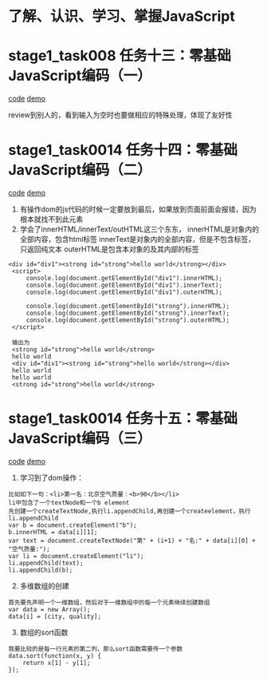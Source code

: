 # 了解、认识、学习、掌握JavaScript

#
# stage1_task008 任务十三：零基础JavaScript编码（一）
[code](https://github.com/bmxklYzj/ife_2016/tree/master/stage2/stage2_task013) 
[demo](http://bmxklyzj.github.io/ife_2016/stage2/stage2_task013/index.html)

review到别人的，看到输入为空时也要做相应的特殊处理，体现了友好性

# stage1_task0014 任务十四：零基础JavaScript编码（二）
[code](https://github.com/bmxklYzj/ife_2016/tree/master/stage2/stage2_task014) 
[demo](http://bmxklyzj.github.io/ife_2016/stage2/stage2_task014/index.html)

1. 有操作dom的js代码的时候一定要放到最后，如果放到页面前面会报错，因为根本就找不到此元素
2. 学会了innerHTML/innerText/outHTML这三个东东，
innerHTML是对象内的全部内容，包含html标签
innerText是对象内的全部内容，但是不包含标签，只返回纯文本
outerHTML是包含本对象的及其内部的标签

```
<div id="div1"><strong id="strong">hello world</strong></div>
 <script>
     console.log(document.getElementById("div1").innerHTML);
     console.log(document.getElementById("div1").innerText);
     console.log(document.getElementById("div1").outerHTML);
 
     console.log(document.getElementById("strong").innerHTML);
     console.log(document.getElementById("strong").innerText);
     console.log(document.getElementById("strong").outerHTML);
 </script>
 
 输出为
 <strong id="strong">hello world</strong>
 hello world
 <div id="div1"><strong id="strong">hello world</strong></div>
 hello world
 hello world
 <strong id="strong">hello world</strong>
```

# stage1_task0014 任务十五：零基础JavaScript编码（三）
[code](https://github.com/bmxklYzj/ife_2016/tree/master/stage2/stage2_task015) 
[demo](http://bmxklyzj.github.io/ife_2016/stage2/stage2_task015/index.html)

1. 学习到了dom操作：
```
比如如下一句：<li>第一名：北京空气质量：<b>90</b></li>
li中包含了一个textNode和一个b element
先创建一个createTextNode,执行li.appendChild,再创建一个createelement，执行li.appendChild
var b = document.createElement("b");
b.innerHTML = data[i][1];
var text = document.createTextNode("第" + (i+1) + "名:" + data[i][0] + "空气质量:");
var li = document.createElement("li");
li.appendChild(text);
li.appendChild(b);
```
2. 多维数组的创建
```
首先要先声明一个一维数组，然后对于一维数组中的每一个元素继续创建数组
var data = new Array();
data[i] = [city, quality];
```
3. 数组的sort函数
```
我要比较的是每一行元素的第二列，那么sort函数需要传一个参数
data.sort(function(x, y) {
    return x[1] - y[1];
});
```